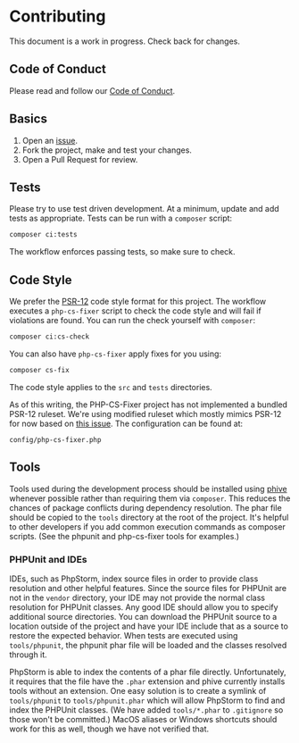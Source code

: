 # Contributing

This document is a work in progress. Check back for changes.

## Code of Conduct

Please read and follow our [Code of Conduct](../CODE_OF_CONDUCT.md).

## Basics

1. Open an [issue](https://github.com/nipwaayoni/elastic-apm-php-agent/issues).
2. Fork the project, make and test your changes.
3. Open a Pull Request for review.

## Tests

Please try to use test driven development. At a minimum, update and add tests as appropriate. Tests can be run with a `composer` script:

```bash
composer ci:tests
```

The workflow enforces passing tests, so make sure to check.

## Code Style

We prefer the [PSR-12](https://www.php-fig.org/psr/psr-12/) code style format for this project. The workflow executes a `php-cs-fixer` script to check the code style and will fail if violations are found. You can run the check yourself with `composer`:

```bash
composer ci:cs-check
```

You can also have `php-cs-fixer` apply fixes for you using:

```bash
composer cs-fix
```

The code style applies to the `src` and `tests` directories. 

As of this writing, the PHP-CS-Fixer project has not implemented a bundled PSR-12 ruleset. We're using  modified ruleset which mostly mimics PSR-12 for now based on [this issue](https://github.com/FriendsOfPHP/PHP-CS-Fixer/issues/4502). The configuration can be found at:

```
config/php-cs-fixer.php
```

## Tools

Tools used during the development process should be installed using [phive](https://github.com/phar-io/phive) whenever possible rather than requiring them via `composer`. This reduces the chances of package conflicts during dependency resolution. The phar file should be copied to the `tools` directory at the root of the project. It's helpful to other developers if you add common execution commands as composer scripts. (See the phpunit and php-cs-fixer tools for examples.)

### PHPUnit and IDEs

IDEs, such as PhpStorm, index source files in order to provide class resolution and other helpful features. Since the source files for PHPUnit are not in the `vendor` directory, your IDE may not provide the normal class resolution for PHPUnit classes. Any good IDE should allow you to specify additional source directories. You can download the PHPUnit source to a location outside of the project and have your IDE include that as a source to restore the expected behavior. When tests are executed using `tools/phpunit`, the phpunit phar file will be loaded and the classes resolved through it.

PhpStorm is able to index the contents of a phar file directly. Unfortunately, it requires that the file have the `.phar` extension and phive currently installs tools without an extension. One easy solution is to create a symlink of `tools/phpunit` to `tools/phpunit.phar` which will allow PhpStorm to find and index the PHPUnit classes. (We have added `tools/*.phar` to `.gitignore` so those won't be committed.) MacOS aliases or Windows shortcuts should work for this as well, though we have not verified that.
